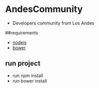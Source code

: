 # AndesCommunity
+ Developers community from Los Andes

##requirements
+ [nodejs](https://nodejs.org)
+ [bower](http://bower.io/)

## run project
+ run npm install
+ run bower install
